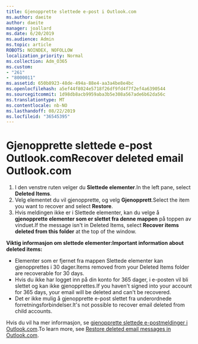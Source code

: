 ```yaml
---
title: Gjenopprette slettede e-post i Outlook.com
ms.author: daeite
author: daeite
manager: joallard
ms.date: 6/20/2019
ms.audience: Admin
ms.topic: article
ROBOTS: NOINDEX, NOFOLLOW
localization_priority: Normal
ms.collection: Adm_O365
ms.custom:
- "261"
- "8000011"
ms.assetid: 650b8923-48de-494a-88e4-aa3a4be8e4bc
ms.openlocfilehash: a5ef44f8024e5718f26df9fd4f7f2ef4a6390544
ms.sourcegitcommit: 1d98db8acb9959aba3b5e308a567ade6b62da56c
ms.translationtype: MT
ms.contentlocale: nb-NO
ms.lasthandoff: 08/22/2019
ms.locfileid: "36545395"
---
```

# <a name="recover-deleted-email-outlookcom"></a><span data-ttu-id="40fe2-102">Gjenopprette slettede e-post Outlook.com</span><span class="sxs-lookup"><span data-stu-id="40fe2-102">Recover deleted email Outlook.com</span></span>

1. <span data-ttu-id="40fe2-103">I den venstre ruten velger du **Slettede elementer**.</span><span class="sxs-lookup"><span data-stu-id="40fe2-103">In the left pane, select **Deleted Items**.</span></span>
2. <span data-ttu-id="40fe2-104">Velg elementet du vil gjenopprette, og velg **Gjenopprett**.</span><span class="sxs-lookup"><span data-stu-id="40fe2-104">Select the item you want to recover and select **Restore**.</span></span>
3. <span data-ttu-id="40fe2-105">Hvis meldingen ikke er i Slettede elementer, kan du velge å **gjenopprette elementer som er slettet fra denne mappen** på toppen av vinduet.</span><span class="sxs-lookup"><span data-stu-id="40fe2-105">If the message isn't in Deleted Items, select **Recover items deleted from this folder** at the top of the window.</span></span>

 <span data-ttu-id="40fe2-106">**Viktig informasjon om slettede elementer:**</span><span class="sxs-lookup"><span data-stu-id="40fe2-106">**Important information about deleted items:**</span></span>
  
- <span data-ttu-id="40fe2-107">Elementer som er fjernet fra mappen Slettede elementer kan gjenopprettes i 30 dager.</span><span class="sxs-lookup"><span data-stu-id="40fe2-107">Items removed from your Deleted Items folder are recoverable for 30 days.</span></span>
- <span data-ttu-id="40fe2-108">Hvis du ikke har logget inn på din konto for 365 dager, i e-posten vil bli slettet og kan ikke gjenopprettes.</span><span class="sxs-lookup"><span data-stu-id="40fe2-108">If you haven't signed into your account for 365 days, your email will be deleted and can't be recovered.</span></span>
- <span data-ttu-id="40fe2-109">Det er ikke mulig å gjenopprette e-post slettet fra underordnede forretningsforbindelser.</span><span class="sxs-lookup"><span data-stu-id="40fe2-109">It's not possible to recover email deleted from child accounts.</span></span>

<span data-ttu-id="40fe2-110">Hvis du vil ha mer informasjon, se [gjenopprette slettede e-postmeldinger i Outlook.com](https://support.office.com/article/cf06ab1b-ae0b-418c-a4d9-4e895f83ed50?wt.mc_id=Office_Outlook_com_Alchemy).</span><span class="sxs-lookup"><span data-stu-id="40fe2-110">To learn more, see [Restore deleted email messages in Outlook.com](https://support.office.com/article/cf06ab1b-ae0b-418c-a4d9-4e895f83ed50?wt.mc_id=Office_Outlook_com_Alchemy).</span></span>